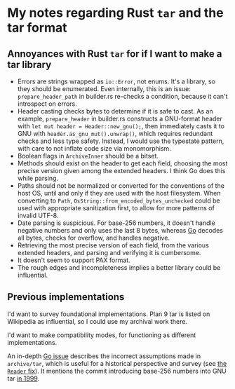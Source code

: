 # My notes regarding Rust `tar` and the tar format

## Annoyances with Rust `tar` for if I want to make a tar library

- Errors are strings wrapped as `io::Error`, not enums. It's a library, so they
  should be enumerated. Even internally, this is an issue: `prepare_header_path`
  in builder.rs re-checks a condition, because it can't introspect on errors.
- Header casting checks bytes to determine if it is safe to cast. As an example,
  `prepare_header` in builder.rs constructs a GNU-format header with
  `let mut header = Header::new_gnu();`, then immediately casts it to GNU with
  `header.as_gnu_mut().unwrap()`, which requires redundant checks and less type
  safety. Instead, I would use the typestate pattern, with care to not inflate
  code size via monomorphism.
- Boolean flags in `ArchiveInner` should be a bitset.
- Methods should exist on the header to get each field, choosing the most
  precise version given among the extended headers. I think Go does this while
  parsing.
- Paths should not be normalized or converted for the conventions of the host
  OS, until and only if they are used with the host filesystem. When converting
  to `Path`, `OsString::from_encoded_bytes_unchecked` could be used with
  appropriate sanitization first, to allow for more patterns of invalid UTF-8.
- Date parsing is suspicious. For base-256 numbers, it doesn't handle negative
  numbers and only uses the last 8 bytes, whereas [Go](https://github.com/golang/go/blob/f19f31f2e7c136a8dae03cbfe4f8ebbb8b54569b/src/archive/tar/strconv.go#L93-L135)
  decodes all bytes, checks for overflow, and handles negative.
- Retrieving the most precise version of each field, from the various extended
  headers, and parsing and verifying it is cumbersome.
- It doesn't seem to support PAX format.
- The rough edges and incompleteness implies a better library could be
  influential.

## Previous implementations

I'd want to survey foundational implementations. Plan 9 tar is listed on
Wikipedia as influential, so I could use my archival work there.

I'd want to make compatibility modes, for functioning as different
implementations.

An in-depth [Go issue](https://golang.org/issues/12594) describes the incorrect
assumptions made in `archive/tar`, which is useful for a historical perspective
and survey (see [the `Reader` fix](https://github.com/golang/go/blob/f19f31f2e7c136a8dae03cbfe4f8ebbb8b54569b/src/archive/tar/reader.go#L432-L460)).
It mentions the commit introducing base-256 numbers into GNU tar [in 1999](https://git.savannah.gnu.org/cgit/tar.git/commit/?id=e4e624848b53ac02f1212af2209a63d28e40afec).

